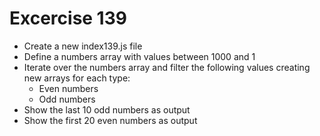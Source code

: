 # Excercise 139

* Create a new index139.js file
* Define a numbers array with values between 1000 and 1
* Iterate over the numbers array and filter the following values creating new arrays for each type:
  * Even numbers
  * Odd numbers
* Show the last 10 odd numbers as output
* Show the first 20 even numbers as output
